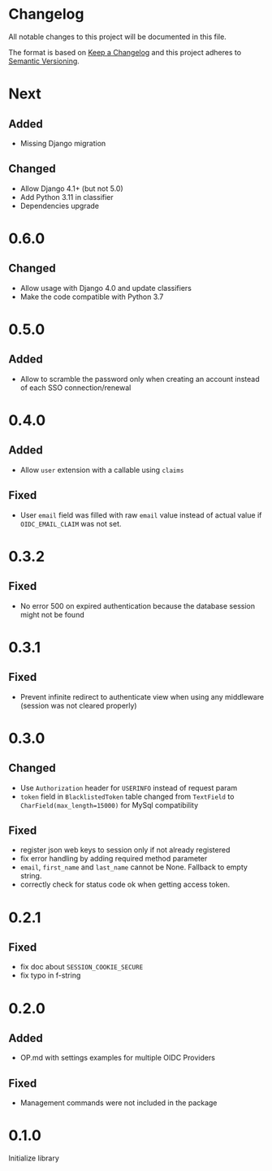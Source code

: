 # Changelog
All notable changes to this project will be documented in this file.

The format is based on [Keep a Changelog](http://keepachangelog.com/en/1.0.0/)
and this project adheres to [Semantic Versioning](http://semver.org/spec/v2.0.0.html).

# Next
## Added
- Missing Django migration
## Changed
- Allow Django 4.1+ (but not 5.0)
- Add Python 3.11 in classifier
- Dependencies upgrade

# 0.6.0
## Changed
- Allow usage with Django 4.0 and update classifiers
- Make the code compatible with Python 3.7

# 0.5.0
## Added
- Allow to scramble the password only when creating an account instead of each SSO connection/renewal

# 0.4.0
## Added
- Allow `user` extension with a callable using `claims`
## Fixed
- User `email` field was filled with raw `email` value instead of actual value if `OIDC_EMAIL_CLAIM` was not set.

# 0.3.2
## Fixed
- No error 500 on expired authentication because the database session might not be found

# 0.3.1
## Fixed
- Prevent infinite redirect to authenticate view when using any middleware (session was not cleared properly)

# 0.3.0
## Changed
- Use `Authorization` header for `USERINFO` instead of request param
- `token` field in `BlacklistedToken` table changed from `TextField` to `CharField(max_length=15000)` for MySql compatibility
## Fixed
- register json web keys to session only if not already registered
- fix error handling by adding required method parameter
- `email`, `first_name` and `last_name` cannot be None. Fallback to empty string.
- correctly check for status code ok when getting access token.

# 0.2.1
## Fixed
- fix doc about `SESSION_COOKIE_SECURE`
- fix typo in f-string

# 0.2.0
## Added
- OP.md with settings examples for multiple OIDC Providers
## Fixed
- Management commands were not included in the package

# 0.1.0
Initialize library
